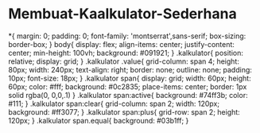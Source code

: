 # Membuat-Kaalkulator-Sederhana
*{
	margin: 0;
	padding: 0;
	font-family: 'montserrat',sans-serif;
	box-sizing: border-box;
}
body{
	display: flex;
	align-items: center;
	justify-content: center;
	min-height: 100vh;
	background: #091921;
}
.kalkulator{
	position: relative;
	display: grid;
}
.kalkulator .value{
	grid-column: span 4;
	height: 80px;
	width: 240px;
	text-align: right;
	border: none;
	outline: none;
	padding: 10px;
	font-size: 18px;
}
.kalkulator span{
	display: grid;
	width: 60px;
	height: 60px;
	color: #fff;
	background: #0c2835;
	place-items: center;
	border: 1px solid rgba(0, 0,0,.1)
}
.kalkulator span:active{
	background: #74ff3b;
	color: #111;
}
.kalkulator span:clear{
	grid-column: span 2;
	width: 120px;
	background: #ff3077;
}
.kalkulator span:plus{
	grid-row: span 2;
	height: 120px;
}
.kalkulator span.equal{
	background: #03b1ff;
}
